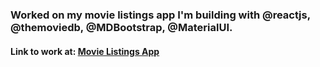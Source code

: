 <h3>Worked on my movie listings app I'm building with @reactjs, @themoviedb, @MDBootstrap, @MaterialUI. </h3>

<h4>Link to work at: <a href="https://reactmovieapptmdb.herokuapp.com">Movie Listings App</a> </h2>
